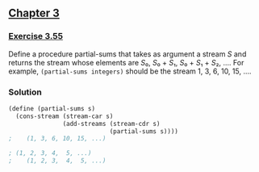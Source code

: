 ## [Chapter 3](../index.md#3-Modularity-Objects-and-State)

### [Exercise 3.55](https://mitpress.mit.edu/sites/default/files/sicp/full-text/book/book-Z-H-24.html#%_thm_3.55)

Define a procedure partial-sums that takes as argument a stream _S_ and returns the stream whose elements are <i>S</i>₀, <i>S</i>₀ + <i>S</i>₁, <i>S</i>₀ + <i>S</i>₁ + <i>S</i>₂, .... For example, `(partial-sums integers)` should be the stream 1, 3, 6, 10, 15, ....

### Solution

```scheme
(define (partial-sums s)
  (cons-stream (stream-car s)
               (add-streams (stream-cdr s)
                            (partial-sums s))))
;    (1, 3, 6, 10, 15, ...)

; (1, 2, 3, 4,  5, ...)
;    (1, 2, 3,  4,  5, ...)
```

